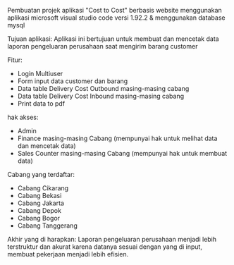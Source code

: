 Pembuatan projek aplikasi "Cost to Cost" berbasis website menggunakan aplikasi microsoft visual studio code versi 1.92.2 & menggunakan database mysql

Tujuan aplikasi: Aplikasi ini bertujuan untuk membuat dan mencetak data laporan pengeluaran perusahaan saat mengirim barang customer

Fitur:
- Login Multiuser
- Form input data customer dan barang
- Data table Delivery Cost Outbound masing-masing cabang
- Data table Delivery Cost Inbound masing-masing cabang
- Print data to pdf

hak akses:
- Admin
- Finance masing-masing Cabang (mempunyai hak untuk melihat data dan mencetak data)
- Sales Counter masing-masing Cabang (mempunyai hak untuk membuat data)

Cabang yang terdaftar:
- Cabang Cikarang
- Cabang Bekasi
- Cabang Jakarta
- Cabang Depok
- Cabang Bogor
- Cabang Tanggerang

Akhir yang di harapkan:
Laporan pengeluaran perusahaan menjadi lebih terstruktur dan akurat karena datanya sesuai dengan yang di input, membuat pekerjaan menjadi lebih efisien.
